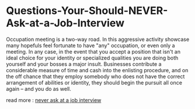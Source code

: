 # Questions-Your-Should-NEVER-Ask-at-a-Job-Interview
Occupation meeting is a two-way road. In this aggressive activity showcase many hopefuls feel fortunate to have "any" occupation, or even only a meeting. In any case, in the event that you accept a position that isn't an ideal choice for your identity or specialized qualities you are doing both yourself and your bosses a major insult. Businesses contribute a considerable measure of time and cash into the enlisting procedure, and on the off chance that they employ somebody who does not have the correct arrangement of abilities or identity, they should begin the pursuit all once again – and you do as well. 

read more : <a href="https://www.fieldengineer.com/blogs/7-things-never-interview/">never ask at a job interview</a>
